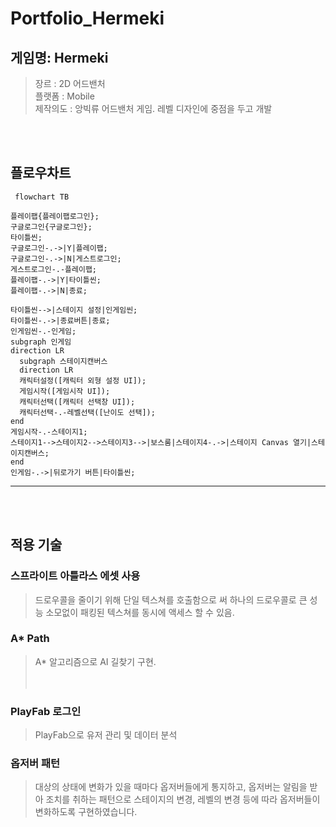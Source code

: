 # Portfolio_Hermeki
## 게임명: Hermeki   
>장르 : 2D 어드밴처   
>플랫폼 : Mobile   
>제작의도 : 앙빅류 어드밴처 게임. 레벨 디자인에 중점을 두고 개발   

<br /><br />

## 플로우차트

```mermaid
 flowchart TB

플레이팹{플레이팹로그인};
구글로그인{구글로그인};
타이틀씬;
구글로그인-.->|Y|플레이팹;
구글로그인-.->|N|게스트로그인;
게스트로그인-.-플레이팹;
플레이팹-.->|Y|타이틀씬;
플레이팹-.->|N|종료;

타이틀씬-->|스테이지 설정|인게임씬;
타이틀씬-.->|종료버튼|종료;
인게임씬-.-인게임;
subgraph 인게임
direction LR
  subgraph 스테이지캔버스
  direction LR
  캐릭터설정([캐릭터 외형 설정 UI]);
  게임시작([게임시작 UI]);
  캐릭터선택([캐릭터 선택창 UI]);
  캐릭터선택-.-레벨선택([난이도 선택]);  
end
게임시작-.-스테이지1;
스테이지1-->스테이지2-->스테이지3-->|보스룸|스테이지4-.->|스테이지 Canvas 열기|스테이지캔버스;
end
인게임-.->|뒤로가기 버튼|타이틀씬;
```
* * *
<br/><br/>

## 적용 기술   

### 스프라이트 아틀라스 에셋 사용   
>드로우콜을 줄이기 위해 단일 텍스쳐를 호출함으로 써 하나의 드로우콜로 큰 성능 소모없이 패킹된 텍스쳐를 동시에 액세스 할 수 있음.   

### A* Path   
>A* 알고리즘으로 AI 길찾기 구현.   
<br/><br/>

### PlayFab 로그인
>PlayFab으로 유저 관리 및 데이터 분석   

### 옵저버 패턴   
>대상의 상태에 변화가 있을 때마다 옵저버들에게 통지하고, 옵저버는 알림을 받아 조치를 취하는 패턴으로 스테이지의 변경, 레벨의 변경 등에 따라 옵저버들이 변화하도록 구현하였습니다.

